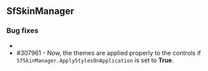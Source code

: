## SfSkinManager

### Bug fixes
*
* \#307961 - Now, the themes are applied properly to the controls if `SfSkinManager.ApplyStylesOnApplication` is set to **True**.
